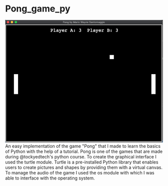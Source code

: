 # Pong_game_py
![alt text](https://github.com/saintmay86400/Pong_game_py/blob/main/screen.png?raw=true)
An easy implementation of the game "Pong" that I made to learn the basics of Python with the help of a tutorial.
Pong is one of the games that are made during @tockyedtech's python course. To create the graphical interface I used the turtle module.
Turtle is a pre-installed Python library that enables users to create pictures and shapes by providing them with a virtual canvas.
To manage the audio of the game I used the os module with which I was able to interface with the operating system.

